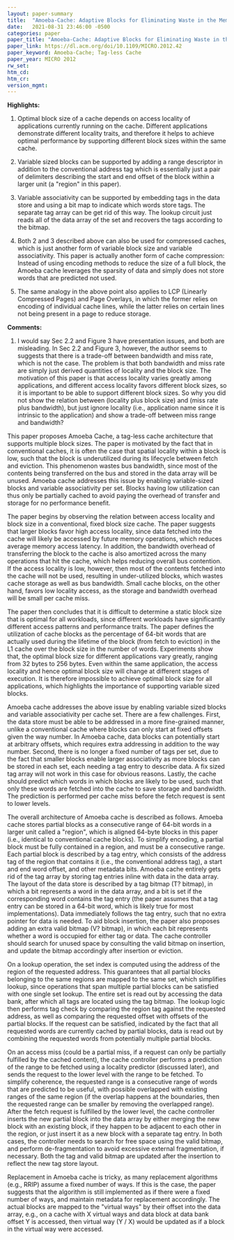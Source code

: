 ```yaml
---
layout: paper-summary
title:  "Amoeba-Cache: Adaptive Blocks for Eliminating Waste in the Memory Hierarchy"
date:   2021-08-31 23:46:00 -0500
categories: paper
paper_title: "Amoeba-Cache: Adaptive Blocks for Eliminating Waste in the Memory Hierarchy"
paper_link: https://dl.acm.org/doi/10.1109/MICRO.2012.42
paper_keyword: Amoeba-Cache; Tag-less Cache
paper_year: MICRO 2012
rw_set:
htm_cd:
htm_cr:
version_mgmt:
---
```


**Highlights:**

1. Optimal block size of a cache depends on access locality of applications currently running on the cache. 
   Different applications demonstrate different locality traits, and therefore it helps to achieve optimal 
   performance by supporting different block sizes within the same cache.

2. Variable sized blocks can be supported by adding a range descriptor in addition to the conventional 
   address tag which is essentially just a pair of 
   delimiters describing the start and end offset of the block within a larger unit (a "region" in this paper).

3. Variable associativity can be supported by embedding tags in the data store and using a bit map to indicate
   which words store tags. The separate tag array can be get rid of this way. The lookup circuit just reads all
   of the data array of the set and recovers the tags according to the bitmap.

4. Both 2 and 3 described above can also be used for compressed caches, which is just another form of variable 
   block size and variable associativity. This paper is actually another form of cache compression: Instead of
   using encoding methods to reduce the size of a full block, the Amoeba cache leverages the sparsity of data
   and simply does not store words that are predicted not used.

5. The same analogy in the above point also applies to LCP (Linearly Compressed Pages) and Page Overlays, 
   in which the former relies on encoding of individual cache lines, while the latter relies on certain lines 
   not being present in a page to reduce storage.

**Comments:**

1. I would say Sec 2.2 and Figure 3 have presentation issues, and both are misleading. 
   In Sec 2.2 and Figure 3, however, the author seems to suggests that there is a trade-off between bandwidth and 
   miss rate, which is not the case. The problem is that both bandwidth and miss rate are
   simply just derived quantities of locality and the block size.
   The motivation of this paper is that access locality varies greatly among applications, and 
   different access locality favors different block sizes, so it is important to be able to support
   different block sizes.
   So why you did not show the relation between (locality plus block size) and (miss rate plus bandwidth), but 
   just ignore locality (i.e., application name since it is intrinsic to the application) and show a trade-off
   between miss range and bandwidth?
   

This paper proposes Amoeba Cache, a tag-less cache architecture that supports multiple block sizes.
The paper is motivated by the fact that in conventional caches, it is often the case that spatial locality within a 
block is low, such that the block is underutilized during its lifecycle between fetch and eviction.
This phenomenon wastes bus bandwidth, since most of the contents being transferred on the bus and stored in the data 
array will be unused.
Amoeba cache addresses this issue by enabling variable-sized blocks and variable associativity per set.
Blocks having low utilization can thus only be partially cached to avoid paying the overhead of transfer and 
storage for no performance benefit.

The paper begins by observing the relation between access locality and block size in a conventional, fixed block size
cache. The paper suggests that larger blocks favor high access locality, since data fetched into the cache will likely 
be accessed by future memory operations, which reduces average memory access latency. In addition, the bandwidth 
overhead of transferring the block to the cache is also amortized across the many operations that hit the cache, which
helps reducing overall bus contention.
If the access locality is low, however, then most of the contents fetched into the cache will not be used,
resulting in under-utilized blocks, which wastes cache storage as well as bus bandwidth.
Small cache blocks, on the other hand, favors low locality access, as the storage and bandwidth overhead will be small
per cache miss.

The paper then concludes that it is difficult to determine a static block size that is optimal for all workloads,
since different workloads have significantly different access patterns and performance traits.
The paper defines the utilization of cache blocks as the percentage of 64-bit words that are actually used during
the lifetime of the block (from fetch to eviction) in the L1 cache over the block size in the number of words.
Experiments show that, the optimal block size for different applications vary greatly, ranging from 32 bytes to 256
bytes. Even within the same application, the access locality and hence optimal block size will change at different
stages of execution. It is therefore impossible to achieve optimal block size for all applications, which highlights
the importance of supporting variable sized blocks.

Amoeba cache addresses the above issue by enabling variable sized blocks and variable associativity per cache set.
There are a few challenges. 
First, the data store must be able to be addressed in a more fine-grained manner, unlike a conventional cache where 
blocks can only start at fixed offsets given the way number. 
In Amoeba cache, data blocks can potentially start at arbitrary offsets, which requires extra addressing in addition 
to the way number.
Second, there is no longer a fixed number of tags per set, due to the fact that smaller blocks enable larger
associativity as more blocks can be stored in each set, each needing a tag entry to describe data.
A fix sized tag array will not work in this case for obvious reasons.
Lastly, the cache should predict which words in which blocks are likely to be used, such that only these words are 
fetched into the cache to save storage and bandwidth. 
The prediction is performed per cache miss before the fetch request is sent to lower levels. 

The overall architecture of Amoeba cache is described as follows. 
Amoeba cache stores partial blocks as a consecutive range of 64-bit words in a larger unit called a "region", which is
aligned 64-byte blocks in this paper (i.e., identical to conventional cache blocks). 
To simplify encoding, a partial block must be fully contained in a region, and must be a consecutive range.
Each partial block is described by a tag entry, which consists of the address tag of the region that contains it
(i.e., the conventional address tag), a start and end word offset, and other metadata bits.
Amoeba cache entirely gets rid of the tag array by storing tag entries inline with data in the data array.
The layout of the data store is described by a tag bitmap (T? bitmap), in which a bit represents a word in the 
data array, and a bit is set if the corresponding word contains the tag entry (the paper assumes that a tag
entry can be stored in a 64-bit word, which is likely true for most implementations).
Data immediately follows the tag entry, such that no extra pointer for data is needed.
To aid block insertion, the paper also proposes adding an extra valid bitmap (V? bitmap), in which each bit represents
whether a word is occupied for either tag or data. The cache controller should search for unused space by 
consulting the valid bitmap on insertion, and update the bitmap accordingly after insertion or eviction.

On a lookup operation, the set index is computed using the address of the region of the requested address.
This guarantees that all partial blocks belonging to the same regions are mapped to the same set, which simplifies
lookup, since operations that span multiple partial blocks can be satisfied with one single set lookup.
The entire set is read out by accessing the data bank, after which all tags are located using the tag bitmap.
The lookup logic then performs tag check by comparing the region tag against the requested address, as well as
comparing the requested offset with offsets of the partial blocks. If the request can be satisfied, indicated by
the fact that all requested words are currently cached by partial blocks, data is read out by combining the requested 
words from potentially multiple partial blocks.

On an access miss (could be a partial miss, if a request can only be partially fulfilled by the cached content),
the cache controller performs a prediction of the range to be fetched using a locality predictor (discussed later),
and sends the request to the lower level with the range to be fetched. 
To simplify coherence, the requested range is a consecutive range of words that are predicted to be useful, with 
possible overlapped with existing ranges of the same region (if the overlap happens at the boundaries, then 
the requested range can be smaller by removing the overlapped range). 
After the fetch request is fulfilled by the lower level, the cache controller inserts the new partial block into 
the data array by either merging the new block with an existing block, if they happen to be adjacent to each
other in the region, or just insert it as a new block with a separate tag entry.
In both cases, the controller needs to search for free space using the valid bitmap, and perform de-fragmentation
to avoid excessive external fragmentation, if necessary.
Both the tag and valid bitmap are updated after the insertion to reflect the new tag store layout.

Replacement in Amoeba cache is tricky, as many replacement algorithms (e.g., RRIP) assume a fixed number of ways.
If this is the case, the paper suggests that the algorithm is still implemented as if there were a fixed number 
of ways, and maintain metadata for replacement accordingly. The actual blocks are mapped to the "virtual ways"
by their offset into the data array, e.g., on a cache with X virtual ways and data block at data bank offset Y is 
accessed, then virtual way (Y / X) would be updated as if a block in the virtual way were accessed.
